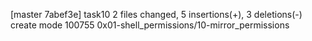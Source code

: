 [master 7abef3e] task10
 2 files changed, 5 insertions(+), 3 deletions(-)
 create mode 100755 0x01-shell_permissions/10-mirror_permissions
